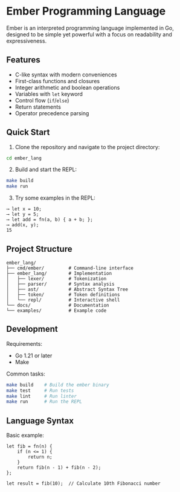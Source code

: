 # Ember Programming Language

Ember is an interpreted programming language implemented in Go, designed to be simple yet powerful with a focus on readability and expressiveness.

## Features

- C-like syntax with modern conveniences
- First-class functions and closures
- Integer arithmetic and boolean operations
- Variables with `let` keyword
- Control flow (`if`/`else`)
- Return statements
- Operator precedence parsing

## Quick Start

1. Clone the repository and navigate to the project directory:

```bash
cd ember_lang
```

2. Build and start the REPL:

```bash
make build
make run
```

3. Try some examples in the REPL:

```ember
⟶ let x = 10;
⟶ let y = 5;
⟶ let add = fn(a, b) { a + b; };
⟶ add(x, y);
15
```

## Project Structure

```
ember_lang/
├── cmd/ember/         # Command-line interface
├── ember_lang/        # Implementation
│   ├── lexer/         # Tokenization
│   ├── parser/        # Syntax analysis
│   ├── ast/           # Abstract Syntax Tree
│   ├── token/         # Token definitions
│   └── repl/          # Interactive shell
└── docs/              # Documentation
└── examples/          # Example code
```

## Development

Requirements:

- Go 1.21 or later
- Make

Common tasks:

```bash
make build    # Build the ember binary
make test     # Run tests
make lint     # Run linter
make run      # Run the REPL
```

## Language Syntax

Basic example:

```
let fib = fn(n) {
    if (n <= 1) {
        return n;
    }
    return fib(n - 1) + fib(n - 2);
};

let result = fib(10);  // Calculate 10th Fibonacci number
```
